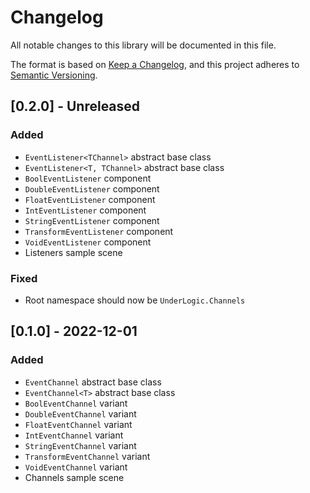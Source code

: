 # Changelog
All notable changes to this library will be documented in this file.

The format is based on [Keep a Changelog](https://keepachangelog.com/en/1.0.0/),
and this project adheres to [Semantic Versioning](https://semver.org/spec/v2.0.0.html).

## [0.2.0] - Unreleased

### Added

- `EventListener<TChannel>` abstract base class
- `EventListener<T, TChannel>` abstract base class
- `BoolEventListener` component
- `DoubleEventListener` component
- `FloatEventListener` component
- `IntEventListener` component
- `StringEventListener` component
- `TransformEventListener` component
- `VoidEventListener` component
- Listeners sample scene

### Fixed

- Root namespace should now be `UnderLogic.Channels`

## [0.1.0] - 2022-12-01

### Added

- `EventChannel` abstract base class
- `EventChannel<T>` abstract base class
- `BoolEventChannel` variant
- `DoubleEventChannel` variant
- `FloatEventChannel` variant
- `IntEventChannel` variant
- `StringEventChannel` variant
- `TransformEventChannel` variant
- `VoidEventChannel` variant
- Channels sample scene

